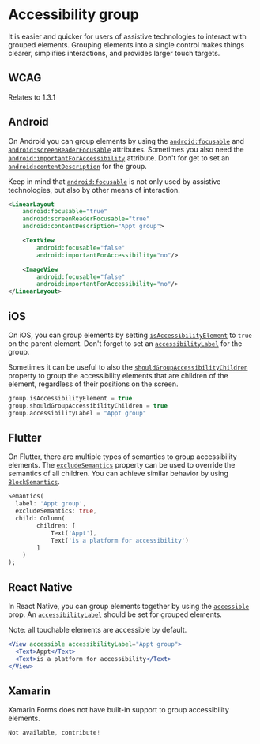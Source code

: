 # Accessibility group

It is easier and quicker for users of assistive technologies to interact with grouped elements. Grouping elements into a single control makes things clearer, simplifies interactions, and provides larger touch targets.

## WCAG

Relates to 1.3.1

## Android

On Android you can group elements by using the [`android:focusable`](https://developer.android.com/reference/android/view/View#attr_android:focusable) and [`android:screenReaderFocusable`](https://developer.android.com/reference/android/view/View#attr_android:screenReaderFocusable) attributes. Sometimes you also need the [`android:importantForAccessibility`](https://developer.android.com/reference/android/view/View#attr_android:importantForAccessibility) attribute. Don't for get to set an [`android:contentDescription`](https://developer.android.com/reference/android/view/View#attr_android:contentDescription) for the group.

Keep in mind that [`android:focusable`](https://developer.android.com/reference/android/view/View#attr_android:focusable) is not only used by assistive technologies, but also by other means of interaction.

```xml
<LinearLayout
    android:focusable="true"
    android:screenReaderFocusable="true"
    android:contentDescription="Appt group">

    <TextView
        android:focusable="false"
        android:importantForAccessibility="no"/>

    <ImageView
        android:focusable="false"
        android:importantForAccessibility="no"/>
</LinearLayout>
```

## iOS

On iOS, you can group elements by setting [`isAccessibilityElement`](https://developer.apple.com/documentation/objectivec/nsobject/1615141-isaccessibilityelement) to `true` on the parent element. Don't forget to set an [`accessibilityLabel`](https://developer.apple.com/documentation/objectivec/nsobject/1615181-accessibilitylabel) for the group.

Sometimes it can be useful to also the [`shouldGroupAccessibilityChildren`](https://developer.apple.com/documentation/objectivec/nsobject/1615143-shouldgroupaccessibilitychildren) property to group the accessibility elements that are children of the element, regardless of their positions on the screen.

```swift
group.isAccessibilityElement = true
group.shouldGroupAccessibilityChildren = true
group.accessibilityLabel = "Appt group"
```

## Flutter

On Flutter, there are multiple types of semantics to group accessibility elements. The [`excludeSemantics`](https://api.flutter.dev/flutter/widgets/Semantics/excludeSemantics.html) property can be used to override the semantics of all children. You can achieve similar behavior by using [`BlockSemantics`](https://api.flutter.dev/flutter/widgets/BlockSemantics-class.html).

```dart
Semantics(
  label: 'Appt group',
  excludeSemantics: true,
  child: Column(
        children: [
            Text('Appt'),
            Text('is a platform for accessibility')
        ]
    )
);
```

## React Native

In React Native, you can group elements together by using the [`accessible`](https://reactnative.dev/docs/accessibility#accessible) prop. An [`accessibilityLabel`](https://reactnative.dev/docs/accessibility#accessibilitylabel) should be set for grouped elements.

Note: all touchable elements are accessible by default.

```jsx
<View accessible accessibilityLabel="Appt group">
  <Text>Appt</Text>
  <Text>is a platform for accessibility</Text>
</View>
```

## Xamarin

Xamarin Forms does not have built-in support to group accessibility elements.

```csharp
Not available, contribute!
```

